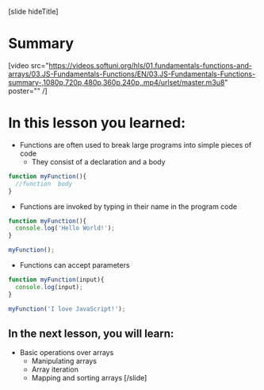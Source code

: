 [slide hideTitle]
# Summary

[video src="https://videos.softuni.org/hls/01.fundamentals-functions-and-arrays/03.JS-Fundamentals-Functions/EN/03.JS-Fundamentals-Functions-summary-,1080p,720p,480p,360p,240p,.mp4/urlset/master.m3u8" poster="" /]

# In this lesson you learned:

- Functions are often used to break large programs into simple pieces of code
  - They consist of a declaration and a body
  
```js
function myFunction(){
  //function  body
}
```

- Functions are invoked by typing in their name in the program code

```js live
function myFunction(){
  console.log('Hello World!');
}

myFunction();
```

- Functions can accept parameters

```js live
function myFunction(input){
  console.log(input);
}

myFunction('I love JavaScript!');
```

## In the next lesson, you will learn:

- Basic operations over arrays
  - Manipulating arrays
  - Array iteration
  - Mapping and sorting arrays
[/slide]
